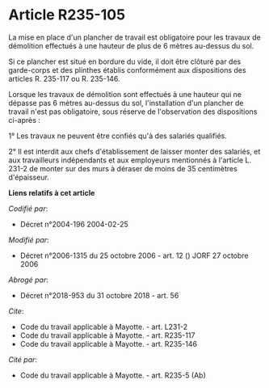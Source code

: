 # Article R235-105

La mise en place d'un plancher de travail est obligatoire pour les travaux de démolition effectués à une hauteur de plus de 6
mètres au-dessus du sol. 

Si ce plancher est situé en bordure du vide, il doit être clôturé par des garde-corps et des plinthes établis conformément
aux dispositions des articles R. 235-117 ou R. 235-146. 

Lorsque les travaux de démolition sont effectués à une hauteur qui ne dépasse pas 6 mètres au-dessus du sol, l'installation
d'un plancher de travail n'est pas obligatoire, sous réserve de l'observation des dispositions ci-après : 

1° Les travaux ne peuvent être confiés qu'à des salariés qualifiés. 

2° Il est interdit aux chefs d'établissement de laisser monter des salariés, et aux travailleurs indépendants et aux
employeurs mentionnés à l'article L. 231-2 de monter sur des murs à déraser de moins de 35 centimètres d'épaisseur.

**Liens relatifs à cet article**

_Codifié par_:

  - Décret n°2004-196 2004-02-25

_Modifié par_:

  - Décret n°2006-1315 du 25 octobre 2006 - art. 12 () JORF 27 octobre 2006

_Abrogé par_:

  - Décret n°2018-953 du 31 octobre 2018 - art. 56

_Cite_:

  - Code du travail applicable à Mayotte. - art. L231-2
  - Code du travail applicable à Mayotte. - art. R235-117
  - Code du travail applicable à Mayotte. - art. R235-146

_Cité par_:

  - Code du travail applicable à Mayotte. - art. R235-5 (Ab)
